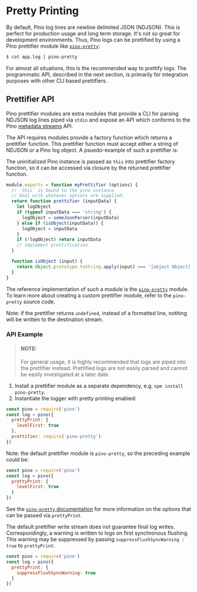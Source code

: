 # Pretty Printing

By default, Pino log lines are newline delimited JSON (NDJSON). This is perfect
for production usage and long term storage. It's not so great for development
environments. Thus, Pino logs can be prettified by using a Pino prettifier
module like [`pino-pretty`][pp]:

```sh
$ cat app.log | pino-pretty
```

For almost all situations, this is the recommended way to prettify logs. The
programmatic API, described in the next section, is primarily for integration
purposes with other CLI based prettifiers.

## Prettifier API

Pino prettifier modules are extra modules that provide a CLI for parsing NDJSON
log lines piped via `stdin` and expose an API which conforms to the Pino
[metadata streams](api.md#metadata) API.

The API requires modules provide a factory function which returns a prettifier
function. This prettifier function must accept either a string of NDJSON or
a Pino log object. A psuedo-example of such a prettifier is:

The uninitialized Pino instance is passed as `this` into prettifier factory function,
so it can be accessed via closure by the returned prettifier function.

```js
module.exports = function myPrettifier (options) {
  // `this` is bound to the pino instance
  // Deal with whatever options are supplied.
  return function prettifier (inputData) {
    let logObject
    if (typeof inputData === 'string') {
      logObject = someJsonParser(inputData)
    } else if (isObject(inputData)) {
      logObject = inputData
    }
    if (!logObject) return inputData
    // implement prettification
  }

  function isObject (input) {
    return Object.prototype.toString.apply(input) === '[object Object]'
  }
}
```

The reference implementation of such a module is the [`pino-pretty`][pp] module.
To learn more about creating a custom prettifier module, refer to the
`pino-pretty` source code.

Note: if the prettifier returns `undefined`, instead of a formatted line, nothing
will be written to the destination stream.

### API Example

> #### NOTE:
> For general usage, it is highly recommended that logs are piped into
> the prettifier instead. Prettified logs are not easily parsed and cannot
> be easily investigated at a later date.

1. Install a prettifier module as a separate dependency, e.g. `npm install pino-pretty`.
1. Instantiate the logger with pretty printing enabled:
  ```js
  const pino = require('pino')
  const log = pino({
    prettyPrint: {
      levelFirst: true
    },
    prettifier: require('pino-pretty')
  })
  ```
  Note: the default prettifier module is `pino-pretty`, so the preceding
  example could be:
  ```js
  const pino = require('pino')
  const log = pino({
    prettyPrint: {
      levelFirst: true
    }
  })
  ```
  See the [`pino-pretty` documentation][pp] for more information on the options
  that can be passed via `prettyPrint`.
   
The default prettifier write stream does not guarantee final log writes.
Correspondingly, a warning is written to logs on first synchronous flushing.
This warning may be suppressed by passing `suppressFlushSyncWarning : true` to
`prettyPrint`:
  ```js
  const pino = require('pino')
  const log = pino({
    prettyPrint: {
      suppressFlushSyncWarning: true
    }
  })
  ```

  [pp]: https://github.com/pinojs/pino-pretty
